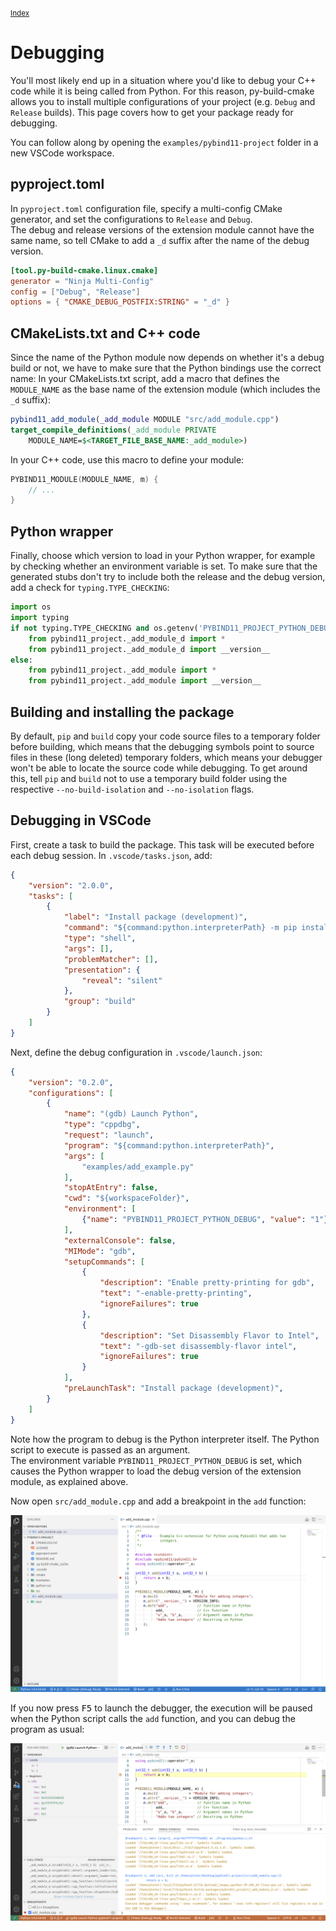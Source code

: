<small>[Index](index.html)</small>

# Debugging

You'll most likely end up in a situation where you'd like to debug your C++
code while it is being called from Python. For this reason, py-build-cmake 
allows you to install multiple configurations of your project (e.g. `Debug` and
`Release` builds). This page covers how to get your package ready for debugging.

You can follow along by opening the `examples/pybind11-project` folder in a new
VSCode workspace.

## pyproject.toml

In `pyproject.toml` configuration file, specify a multi-config CMake generator,
and set the configurations to `Release` and `Debug`.  
The debug and release versions of the extension module cannot have the same name,
so tell CMake to add a `_d` suffix after the name of the debug version.

```toml
[tool.py-build-cmake.linux.cmake]
generator = "Ninja Multi-Config"
config = ["Debug", "Release"]
options = { "CMAKE_DEBUG_POSTFIX:STRING" = "_d" }
```

## CMakeLists.txt and C++ code

Since the name of the Python module now depends on whether it's a debug build or
not, we have to make sure that the Python bindings use the correct name: 
In your CMakeLists.txt script, add a macro that defines the `MODULE_NAME` as the
base name of the extension module (which includes the `_d` suffix):

```cmake
pybind11_add_module(_add_module MODULE "src/add_module.cpp")
target_compile_definitions(_add_module PRIVATE
    MODULE_NAME=$<TARGET_FILE_BASE_NAME:_add_module>)
```

In your C++ code, use this macro to define your module:
```cpp
PYBIND11_MODULE(MODULE_NAME, m) {
    // ...
}
```

## Python wrapper

Finally, choose which version to load in your Python wrapper, for example by
checking whether an environment variable is set. To make sure that the generated
stubs don't try to include both the release and the debug version, add a check
for `typing.TYPE_CHECKING`:
```py
import os
import typing
if not typing.TYPE_CHECKING and os.getenv('PYBIND11_PROJECT_PYTHON_DEBUG'):
    from pybind11_project._add_module_d import *
    from pybind11_project._add_module_d import __version__
else:
    from pybind11_project._add_module import *
    from pybind11_project._add_module import __version__
```

## Building and installing the package

By default, `pip` and `build` copy your code source files to a temporary folder
before building, which means that the debugging symbols point to source files
in these (long deleted) temporary folders, which means your debugger won't be
able to locate the source code while debugging. To get around this, tell `pip`
and `build` not to use a temporary build folder using the respective
`--no-build-isolation` and `--no-isolation` flags.

## Debugging in VSCode

First, create a task to build the package. This task will be executed before 
each debug session. In `.vscode/tasks.json`, add:

```json
{
    "version": "2.0.0",
    "tasks": [
        {
            "label": "Install package (development)",
            "command": "${command:python.interpreterPath} -m pip install -e . --no-build-isolation",
            "type": "shell",
            "args": [],
            "problemMatcher": [],
            "presentation": {
                "reveal": "silent"
            },
            "group": "build"
        }
    ]
}
```

Next, define the debug configuration in `.vscode/launch.json`:
```json
{
    "version": "0.2.0",
    "configurations": [
        {
            "name": "(gdb) Launch Python",
            "type": "cppdbg",
            "request": "launch",
            "program": "${command:python.interpreterPath}",
            "args": [
                "examples/add_example.py"
            ],
            "stopAtEntry": false,
            "cwd": "${workspaceFolder}",
            "environment": [
                {"name": "PYBIND11_PROJECT_PYTHON_DEBUG", "value": "1"}
            ],
            "externalConsole": false,
            "MIMode": "gdb",
            "setupCommands": [
                {
                    "description": "Enable pretty-printing for gdb",
                    "text": "-enable-pretty-printing",
                    "ignoreFailures": true
                },
                {
                    "description": "Set Disassembly Flavor to Intel",
                    "text": "-gdb-set disassembly-flavor intel",
                    "ignoreFailures": true
                }
            ],
            "preLaunchTask": "Install package (development)",
        }
    ]
}
```
Note how the program to debug is the Python interpreter itself. The Python 
script to execute is passed as an argument.  
The environment variable `PYBIND11_PROJECT_PYTHON_DEBUG` is set, which causes
the Python wrapper to load the debug version of the extension module, as 
explained above.

Now open `src/add_module.cpp` and add a breakpoint in the `add` function:

![Breakpoint in the add function](images/breakpoint.png)

If you now press <kbd>F5</kbd> to launch the debugger, the execution will be
paused when the Python script calls the `add` function, and you can debug the 
program as usual:

![Execution paused in the add function](images/debug.png)
